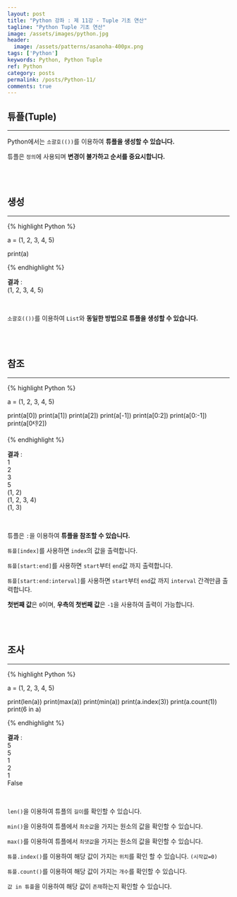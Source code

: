 ```yaml
---
layout: post
title: "Python 강좌 : 제 11강 - Tuple 기초 연산"
tagline: "Python Tuple 기초 연산"
image: /assets/images/python.jpg
header:
  image: /assets/patterns/asanoha-400px.png
tags: ['Python']
keywords: Python, Python Tuple
ref: Python
category: posts
permalink: /posts/Python-11/
comments: true
---
```


## 튜플(Tuple) ##
----------

Python에서는 `소괄호(())`를 이용하여 **튜플을 생성할 수 있습니다.**

튜플은 `정의`에 사용되며 **변경이 불가하고 순서를 중요시합니다.**

<br>
<br>

## 생성 ##
----------

{% highlight Python %}

a = (1, 2, 3, 4, 5)

print(a)

{% endhighlight %}

**결과**
:    
(1, 2, 3, 4, 5)

<br>

`소괄호(())`를 이용하여 `List`와 **동일한 방법으로 튜플을 생성할 수 있습니다.**

<br>
<br>

## 참조 ##
----------

{% highlight Python %}

a = (1, 2, 3, 4, 5)

print(a[0])
print(a[1])
print(a[2])
print(a[-1])
print(a[0:2])
print(a[0:-1])
print(a[0:-1:2])

{% endhighlight %}

**결과**
:    
1<br>
2<br>
3<br>
5<br>
(1, 2)<br>
(1, 2, 3, 4)<br>
(1, 3)

<br>

튜플은 `:`을 이용하여 **튜플을 참조할 수 있습니다.**

`튜플[index]`를 사용하면 `index`의 값을 출력합니다.

`튜플[start:end]`를 사용하면 `start`부터 `end`값 까지 출력합니다.

`튜플[start:end:interval]`를 사용하면 `start`부터 `end`값 까지 `interval` 간격만큼 출력합니다.

**첫번째 값**은 `0`이며, **우측의 첫번째 값**은 `-1`을 사용하여 출력이 가능합니다.

<br>
<br>

## 조사 ##
----------

{% highlight Python %}

a = (1, 2, 3, 4, 5)

print(len(a))
print(max(a))
print(min(a))
print(a.index(3))
print(a.count(1))
print(6 in a)

{% endhighlight %}

**결과**
:    
5<br>
5<br>
1<br>
2<br>
1<br>
False

<br>

`len()`을 이용하여 튜플의 `길이`를 확인할 수 있습니다.

`min()`을 이용하여 튜플에서 `최솟값`을 가지는 원소의 값을 확인할 수 있습니다.

`max()`를 이용하여 튜플에서 `최댓값`을 가지는 원소의 값을 확인할 수 있습니다.

`튜플.index()`를 이용하여 해당 값이 가지는 `위치`를 확인 할 수 있습니다. `(시작값=0)`

`튜플.count()`를 이용하여 해당 값이 가지는 `개수`를 확인할 수 있습니다.

`값 in 튜플`을 이용하여 해당 값이 `존재`하는지 확인할 수 있습니다.